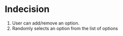 # Indecision

1. User can add/remove an option.
2. Randomly selects an option from the list of options

